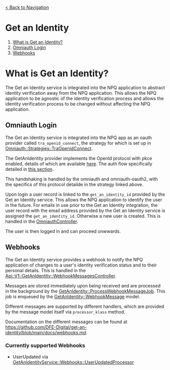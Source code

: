 [< Back to Navigation](../README.md)

# Get an Identity

1. [What is Get an Identity?](#what-is-get-an-identity)
1. [Omniauth Login](#omniauth-login)
1. [Webhooks](#webhooks)

# What is Get an Identity?

The Get an Identity service is integrated into the NPQ application to abstract identity verification away from the NPQ application. This allows the NPQ application to be agnostic of the identity verification process and allows the identity verification process to be changed without affecting the NPQ application.

## Omniauth Login

The Get an Identity service is integrated into the NPQ app as an oauth provider called `tra_openid_connect`, the strategy for which is set up in [Omniauth::Strategies::TraOpenidConnect](../lib/omniauth/strategies/tra_openid_connect.rb).

The GetAnIdentity provider implements the OpenId protocol with pkce enabled, details of which are available [here](https://openid.net/specs/openid-connect-core-1_0.html). The auth flow specifically detailed in [this section](https://openid.net/specs/openid-connect-core-1_0.html#CodeFlowAuth).

This handshaking is handled by the omniauth and omniauth-oauth2, with the specifics of this protocol detailde in the strategy linked above.

Upon login a user record is linked to the `get_an_identity_id` provided by the Get an Identity service. This allows the NPQ application to identify the user in the future. For emails in use prior to the Get an Identity integration, the user record with the email address provided by the Get an Identity service is assigned the `get_an_identity_id`. Otherwise a new user is created. This is handled in the [OmniauthController](../app/controllers/users/omniauth_controller.rb).

The user is then logged in and can proceed onwwards.

## Webhooks

The Get an Identity service provides a webhook to notify the NPQ application of changes to a user's identity verification status and to their personal details. This is handled in the [Api::V1::GetAnIdentity::WebhookMessagesController](../app/controllers/api/v1/get_an_identity/webhook_messages_controller.rb).

Messages are stored immediately upon being received and are processed in the background by the [GetAnIdentity::ProcessWebhookMessageJob](../app/jobs/get_an_identity/process_webhook_message_job.rb). This job is enqueued by the [GetAnIdentity::WebhookMessage](../app/models/get_an_identity/webhook_message.rb) model.

Different messages are supported by different handlers, which are provided by the message model itself via `processor_klass` method.

Documentation on the different messages can be found at https://github.com/DFE-Digital/get-an-identity/blob/main/docs/webhooks.md.

### Currently supported Webhooks

- UserUpdated via [GetAnIdentityService::Webhooks::UserUpdatedProcessor](../app/services/get_an_identity/webhooks/user_updated_processor.rb)
